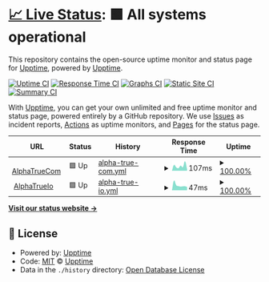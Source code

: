 # [📈 Live Status](https://upptime.github.io/upptime): <!--live status--> **🟩 All systems operational**

This repository contains the open-source uptime monitor and status page for [Upptime](https://upptime.js.org), powered by [Upptime](https://github.com/upptime/upptime).

[![Uptime CI](https://github.com/AlphaTrueCom/upptime/workflows/Uptime%20CI/badge.svg)](https://github.com/AlphaTrueCom/upptime/actions?query=workflow%3A%22Uptime+CI%22)
[![Response Time CI](https://github.com/AlphaTrueCom/upptime/workflows/Response%20Time%20CI/badge.svg)](https://github.com/AlphaTrueCom/upptime/actions?query=workflow%3A%22Response+Time+CI%22)
[![Graphs CI](https://github.com/AlphaTrueCom/upptime/workflows/Graphs%20CI/badge.svg)](https://github.com/AlphaTrueCom/upptime/actions?query=workflow%3A%22Graphs+CI%22)
[![Static Site CI](https://github.com/AlphaTrueCom/upptime/workflows/Static%20Site%20CI/badge.svg)](https://github.com/AlphaTrueCom/upptime/actions?query=workflow%3A%22Static+Site+CI%22)
[![Summary CI](https://github.com/AlphaTrueCom/upptime/workflows/Summary%20CI/badge.svg)](https://github.com/AlphaTrueCom/upptime/actions?query=workflow%3A%22Summary+CI%22)

With [Upptime](https://upptime.js.org), you can get your own unlimited and free uptime monitor and status page, powered entirely by a GitHub repository. We use [Issues](https://github.com/upptime/upptime/issues) as incident reports, [Actions](https://github.com/AlphaTrueCom/upptime/actions) as uptime monitors, and [Pages](https://upptime.github.io/upptime) for the status page.

<!--start: status pages-->
<!-- This summary is generated by Upptime (https://github.com/upptime/upptime) -->
<!-- Do not edit this manually, your changes will be overwritten -->
<!-- prettier-ignore -->
| URL | Status | History | Response Time | Uptime |
| --- | ------ | ------- | ------------- | ------ |
| <img alt="" src="https://favicons.githubusercontent.com/alphatrue.com" height="13"> [AlphaTrueCom](https://alphatrue.com) | 🟩 Up | [alpha-true-com.yml](https://github.com/AlphaTrueCom/upptime/commits/HEAD/history/alpha-true-com.yml) | <details><summary><img alt="Response time graph" src="./graphs/alpha-true-com/response-time-week.png" height="20"> 107ms</summary><br><a href="https://uptime.alphatrue.io/history/alpha-true-com"><img alt="Response time 200" src="https://img.shields.io/endpoint?url=https%3A%2F%2Fraw.githubusercontent.com%2FAlphaTrueCom%2Fupptime%2FHEAD%2Fapi%2Falpha-true-com%2Fresponse-time.json"></a><br><a href="https://uptime.alphatrue.io/history/alpha-true-com"><img alt="24-hour response time 33" src="https://img.shields.io/endpoint?url=https%3A%2F%2Fraw.githubusercontent.com%2FAlphaTrueCom%2Fupptime%2FHEAD%2Fapi%2Falpha-true-com%2Fresponse-time-day.json"></a><br><a href="https://uptime.alphatrue.io/history/alpha-true-com"><img alt="7-day response time 107" src="https://img.shields.io/endpoint?url=https%3A%2F%2Fraw.githubusercontent.com%2FAlphaTrueCom%2Fupptime%2FHEAD%2Fapi%2Falpha-true-com%2Fresponse-time-week.json"></a><br><a href="https://uptime.alphatrue.io/history/alpha-true-com"><img alt="30-day response time 305" src="https://img.shields.io/endpoint?url=https%3A%2F%2Fraw.githubusercontent.com%2FAlphaTrueCom%2Fupptime%2FHEAD%2Fapi%2Falpha-true-com%2Fresponse-time-month.json"></a><br><a href="https://uptime.alphatrue.io/history/alpha-true-com"><img alt="1-year response time 200" src="https://img.shields.io/endpoint?url=https%3A%2F%2Fraw.githubusercontent.com%2FAlphaTrueCom%2Fupptime%2FHEAD%2Fapi%2Falpha-true-com%2Fresponse-time-year.json"></a></details> | <details><summary><a href="https://uptime.alphatrue.io/history/alpha-true-com">100.00%</a></summary><a href="https://uptime.alphatrue.io/history/alpha-true-com"><img alt="All-time uptime 99.99%" src="https://img.shields.io/endpoint?url=https%3A%2F%2Fraw.githubusercontent.com%2FAlphaTrueCom%2Fupptime%2FHEAD%2Fapi%2Falpha-true-com%2Fuptime.json"></a><br><a href="https://uptime.alphatrue.io/history/alpha-true-com"><img alt="24-hour uptime 100.00%" src="https://img.shields.io/endpoint?url=https%3A%2F%2Fraw.githubusercontent.com%2FAlphaTrueCom%2Fupptime%2FHEAD%2Fapi%2Falpha-true-com%2Fuptime-day.json"></a><br><a href="https://uptime.alphatrue.io/history/alpha-true-com"><img alt="7-day uptime 100.00%" src="https://img.shields.io/endpoint?url=https%3A%2F%2Fraw.githubusercontent.com%2FAlphaTrueCom%2Fupptime%2FHEAD%2Fapi%2Falpha-true-com%2Fuptime-week.json"></a><br><a href="https://uptime.alphatrue.io/history/alpha-true-com"><img alt="30-day uptime 100.00%" src="https://img.shields.io/endpoint?url=https%3A%2F%2Fraw.githubusercontent.com%2FAlphaTrueCom%2Fupptime%2FHEAD%2Fapi%2Falpha-true-com%2Fuptime-month.json"></a><br><a href="https://uptime.alphatrue.io/history/alpha-true-com"><img alt="1-year uptime 99.99%" src="https://img.shields.io/endpoint?url=https%3A%2F%2Fraw.githubusercontent.com%2FAlphaTrueCom%2Fupptime%2FHEAD%2Fapi%2Falpha-true-com%2Fuptime-year.json"></a></details>
| <img alt="" src="https://favicons.githubusercontent.com/alphatrue.io" height="13"> [AlphaTrueIo](https://alphatrue.io) | 🟩 Up | [alpha-true-io.yml](https://github.com/AlphaTrueCom/upptime/commits/HEAD/history/alpha-true-io.yml) | <details><summary><img alt="Response time graph" src="./graphs/alpha-true-io/response-time-week.png" height="20"> 47ms</summary><br><a href="https://uptime.alphatrue.io/history/alpha-true-io"><img alt="Response time 98" src="https://img.shields.io/endpoint?url=https%3A%2F%2Fraw.githubusercontent.com%2FAlphaTrueCom%2Fupptime%2FHEAD%2Fapi%2Falpha-true-io%2Fresponse-time.json"></a><br><a href="https://uptime.alphatrue.io/history/alpha-true-io"><img alt="24-hour response time 33" src="https://img.shields.io/endpoint?url=https%3A%2F%2Fraw.githubusercontent.com%2FAlphaTrueCom%2Fupptime%2FHEAD%2Fapi%2Falpha-true-io%2Fresponse-time-day.json"></a><br><a href="https://uptime.alphatrue.io/history/alpha-true-io"><img alt="7-day response time 47" src="https://img.shields.io/endpoint?url=https%3A%2F%2Fraw.githubusercontent.com%2FAlphaTrueCom%2Fupptime%2FHEAD%2Fapi%2Falpha-true-io%2Fresponse-time-week.json"></a><br><a href="https://uptime.alphatrue.io/history/alpha-true-io"><img alt="30-day response time 75" src="https://img.shields.io/endpoint?url=https%3A%2F%2Fraw.githubusercontent.com%2FAlphaTrueCom%2Fupptime%2FHEAD%2Fapi%2Falpha-true-io%2Fresponse-time-month.json"></a><br><a href="https://uptime.alphatrue.io/history/alpha-true-io"><img alt="1-year response time 98" src="https://img.shields.io/endpoint?url=https%3A%2F%2Fraw.githubusercontent.com%2FAlphaTrueCom%2Fupptime%2FHEAD%2Fapi%2Falpha-true-io%2Fresponse-time-year.json"></a></details> | <details><summary><a href="https://uptime.alphatrue.io/history/alpha-true-io">100.00%</a></summary><a href="https://uptime.alphatrue.io/history/alpha-true-io"><img alt="All-time uptime 99.99%" src="https://img.shields.io/endpoint?url=https%3A%2F%2Fraw.githubusercontent.com%2FAlphaTrueCom%2Fupptime%2FHEAD%2Fapi%2Falpha-true-io%2Fuptime.json"></a><br><a href="https://uptime.alphatrue.io/history/alpha-true-io"><img alt="24-hour uptime 100.00%" src="https://img.shields.io/endpoint?url=https%3A%2F%2Fraw.githubusercontent.com%2FAlphaTrueCom%2Fupptime%2FHEAD%2Fapi%2Falpha-true-io%2Fuptime-day.json"></a><br><a href="https://uptime.alphatrue.io/history/alpha-true-io"><img alt="7-day uptime 100.00%" src="https://img.shields.io/endpoint?url=https%3A%2F%2Fraw.githubusercontent.com%2FAlphaTrueCom%2Fupptime%2FHEAD%2Fapi%2Falpha-true-io%2Fuptime-week.json"></a><br><a href="https://uptime.alphatrue.io/history/alpha-true-io"><img alt="30-day uptime 100.00%" src="https://img.shields.io/endpoint?url=https%3A%2F%2Fraw.githubusercontent.com%2FAlphaTrueCom%2Fupptime%2FHEAD%2Fapi%2Falpha-true-io%2Fuptime-month.json"></a><br><a href="https://uptime.alphatrue.io/history/alpha-true-io"><img alt="1-year uptime 99.99%" src="https://img.shields.io/endpoint?url=https%3A%2F%2Fraw.githubusercontent.com%2FAlphaTrueCom%2Fupptime%2FHEAD%2Fapi%2Falpha-true-io%2Fuptime-year.json"></a></details>

<!--end: status pages-->

[**Visit our status website →**](https://upptime.github.io/upptime)

## 📄 License

- Powered by: [Upptime](https://github.com/upptime/upptime)
- Code: [MIT](./LICENSE) © [Upptime](https://upptime.js.org)
- Data in the `./history` directory: [Open Database License](https://opendatacommons.org/licenses/odbl/1-0/)
